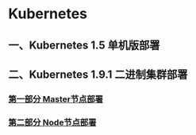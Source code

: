 # Kubernetes

## 一、Kubernetes 1.5 单机版部署
## 二、Kubernetes 1.9.1 二进制集群部署

### [第一部分 Master节点部署](https://github.com/sofia2013/Kubernetes/blob/master/%E7%AC%AC%E4%B8%80%E9%83%A8%E5%88%86%20Master%E8%8A%82%E7%82%B9%E9%83%A8%E7%BD%B2)

### [第二部分 Node节点部署](https://github.com/sofia2013/Kubernetes/blob/master/%E7%AC%AC%E4%BA%8C%E9%83%A8%E5%88%86%20Node%E8%8A%82%E7%82%B9%E9%85%8D%E7%BD%AE.md)

